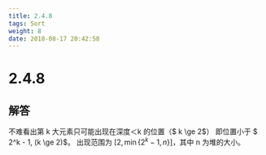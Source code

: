 ```yaml
---
title: 2.4.8
tags: Sort
weight: 8
date: 2018-08-17 20:42:58
---
```


# 2.4.8


## 解答

不难看出第 k 大元素只可能出现在深度＜k 的位置（$ k \ge 2$）
即位置小于 $ 2^k - 1, (k \ge 2)$。
出现范围为 $[2, \min \{2^k -1, n\}]$，其中 n 为堆的大小。
